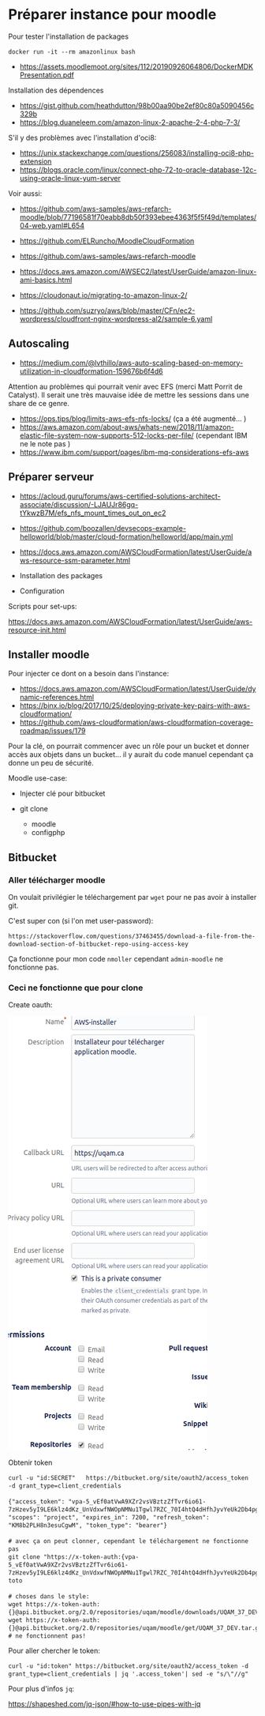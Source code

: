 # Préparer instance pour moodle

Pour tester l'installation de packages 
```
docker run -it --rm amazonlinux bash
``` 

- https://assets.moodlemoot.org/sites/112/20190926064806/DockerMDKPresentation.pdf

Installation des dépendences
- https://gist.github.com/heathdutton/98b00aa90be2ef80c80a5090456c329b
- https://blog.duaneleem.com/amazon-linux-2-apache-2-4-php-7-3/

S'il y des problèmes avec l'installation d'oci8:
- https://unix.stackexchange.com/questions/256083/installing-oci8-php-extension
- https://blogs.oracle.com/linux/connect-php-72-to-oracle-database-12c-using-oracle-linux-yum-server

Voir aussi:
- https://github.com/aws-samples/aws-refarch-moodle/blob/77196581f70eabb8db50f393ebee4363f5f5f49d/templates/04-web.yaml#L654

- https://github.com/ELRuncho/MoodleCloudFormation
- https://github.com/aws-samples/aws-refarch-moodle
- https://docs.aws.amazon.com/AWSEC2/latest/UserGuide/amazon-linux-ami-basics.html
- https://cloudonaut.io/migrating-to-amazon-linux-2/
- https://github.com/suzryo/aws/blob/master/CFn/ec2-wordpress/cloudfront-nginx-wordpress-al2/sample-6.yaml

## Autoscaling

- https://medium.com/@lvthillo/aws-auto-scaling-based-on-memory-utilization-in-cloudformation-159676b6f4d6

Attention au problèmes qui pourrait venir avec EFS (merci Matt Porrit de Catalyst). Il serait une très mauvaise idée de mettre les sessions dans une share de ce genre.
- https://ops.tips/blog/limits-aws-efs-nfs-locks/ (ça a été augmenté... )
- https://aws.amazon.com/about-aws/whats-new/2018/11/amazon-elastic-file-system-now-supports-512-locks-per-file/ (cependant IBM ne le note pas )
- https://www.ibm.com/support/pages/ibm-mq-considerations-efs-aws

## Préparer serveur

- https://acloud.guru/forums/aws-certified-solutions-architect-associate/discussion/-LJAUJr86gq-tYkwzB7M/efs_nfs_mount_times_out_on_ec2
- https://github.com/boozallen/devsecops-example-helloworld/blob/master/cloud-formation/helloworld/app/main.yml
- https://docs.aws.amazon.com/AWSCloudFormation/latest/UserGuide/aws-resource-ssm-parameter.html

- Installation des packages
- Configuration

Scripts pour set-ups:

https://docs.aws.amazon.com/AWSCloudFormation/latest/UserGuide/aws-resource-init.html

## Installer moodle

Pour injecter ce dont on a besoin dans l'instance:

- https://docs.aws.amazon.com/AWSCloudFormation/latest/UserGuide/dynamic-references.html
- https://binx.io/blog/2017/10/25/deploying-private-key-pairs-with-aws-cloudformation/
- https://github.com/aws-cloudformation/aws-cloudformation-coverage-roadmap/issues/179

Pour la clé, on pourrait commencer avec un rôle pour un bucket et donner accès aux objets dans un bucket... il y aurait du code manuel cependant ça donne un peu de sécurité.

Moodle use-case:

- Injecter clé pour bitbucket
- git clone

  - moodle
  - configphp

## Bitbucket

### Aller télécharger moodle

On voulait privilégier le téléchargement par `wget` pour ne pas avoir à installer git. 

C'est super con (si l'on met user-password):
```
https://stackoverflow.com/questions/37463455/download-a-file-from-the-download-section-of-bitbucket-repo-using-access-key
```

Ça fonctionne pour mon code `nmoller` cependant `admin-moodle` ne fonctionne pas.

### Ceci ne fonctionne que pour clone
Create oauth:

![OAuth consumer](../img/bitbucket-consumer.png)


Obtenir token
```
curl -u "id:SECRET"   https://bitbucket.org/site/oauth2/access_token   -d grant_type=client_credentials

{"access_token": "vpa-5_vEf0atVwA9XZr2vsVBztzZfTvr6io61-7zHzev5yI9LE6klz4dKz_UnVdxwfNWOpNMNu1Tgwl7RZC_70I4htQ4dHfhJyvYeUk2Db4pgPtC3xl6YCUkC4oueRRQ_LCCv876gAky6VZmTyAD", "scopes": "project", "expires_in": 7200, "refresh_token": "KM8b2PLH8n3esuCgwM", "token_type": "bearer"}

# avec ça on peut clonner, cependant le téléchargement ne fonctionne pas
git clone "https://x-token-auth:{vpa-5_vEf0atVwA9XZr2vsVBztzZfTvr6io61-7zHzev5yI9LE6klz4dKz_UnVdxwfNWOpNMNu1Tgwl7RZC_70I4htQ4dHfhJyvYeUk2Db4pgPtC3xl6YCUkC4oueRRQ_LCCv876gAky6VZmTyAD}@bitbucket.org/uqam/moodle" toto

# choses dans le style:
wget https://x-token-auth:{}@api.bitbucket.org/2.0/repositories/uqam/moodle/downloads/UQAM_37_DEV.tar.gz
wget https://x-token-auth:{}@api.bitbucket.org/2.0/repositories/uqam/moodle/get/UQAM_37_DEV.tar.gz
# ne fonctionnent pas!

```

Pour aller chercher le token:
```
curl -u "id:token" https://bitbucket.org/site/oauth2/access_token -d grant_type=client_credentials | jq '.access_token'| sed -e "s/\"//g"
```

Pour plus d'infos `jq`:

https://shapeshed.com/jq-json/#how-to-use-pipes-with-jq

